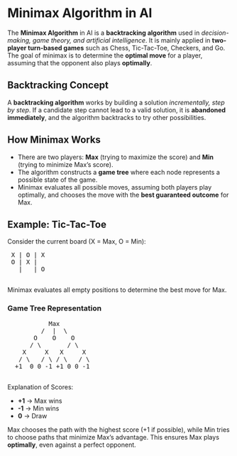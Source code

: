  <h1>Minimax Algorithm in AI</h1>

  <p>The <strong>Minimax Algorithm</strong> in AI is a <strong>backtracking algorithm</strong> used in <em>decision-making, game theory, and artificial intelligence</em>. 
  It is mainly applied in <strong>two-player turn-based games</strong> such as Chess, Tic-Tac-Toe, Checkers, and Go. 
  The goal of minimax is to determine the <strong>optimal move</strong> for a player, assuming that the opponent also plays <strong>optimally</strong>.</p>

  <h2>Backtracking Concept</h2>
  <p>A <strong>backtracking algorithm</strong> works by building a solution <em>incrementally, step by step</em>. 
  If a candidate step cannot lead to a valid solution, it is <strong>abandoned immediately</strong>, and the algorithm backtracks to try other possibilities.</p>

  <h2>How Minimax Works</h2>
  <ul>
    <li>There are two players: <strong>Max</strong> (trying to maximize the score) and <strong>Min</strong> (trying to minimize Max’s score).</li>
    <li>The algorithm constructs a <strong>game tree</strong> where each node represents a possible state of the game.</li>
    <li>Minimax evaluates all possible moves, assuming both players play optimally, and chooses the move with the <strong>best guaranteed outcome</strong> for Max.</li>
  </ul>

  <h2>Example: Tic-Tac-Toe</h2>
  <p>Consider the current board (X = Max, O = Min):</p>
  <pre>
 X | O | X
 O | X |  
   |   | O
  </pre>

  <p>Minimax evaluates all empty positions to determine the best move for Max.</p>

  <h3>Game Tree Representation</h3>
  <pre>
           Max
         /  |  \
       O    O    O
      / \       / \
    X     X   X     X
   / \   / \ / \   / \
  +1  0 0 -1 +1 0 0 -1
  </pre>

  <p>Explanation of Scores:</p>
  <ul>
    <li><strong>+1</strong> → Max wins</li>
    <li><strong>-1</strong> → Min wins</li>
    <li><strong>0</strong> → Draw</li>
  </ul>

  <p>Max chooses the path with the highest score (+1 if possible), while Min tries to choose paths that minimize Max’s advantage. 
  This ensures Max plays <strong>optimally</strong>, even against a perfect opponent.</p>

